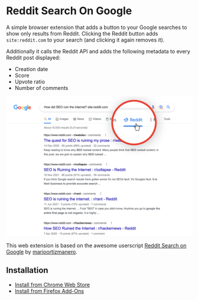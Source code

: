 # Reddit Search On Google
A simple browser extension that adds a button to your Google searches to show only results from Reddit.
Clicking the Reddit button adds `site:reddit.com` to your search (and clicking it again removes it).

Additionally it calls the Reddit API and adds the following metadata to every Reddit post displayed:
- Creation date
- Score
- Upvote ratio
- Number of comments

![Screenshot](screenshot.png)

This web extension is based on the awesome userscript [Reddit Search on Google](https://github.com/marioortizmanero/reddit-search-on-google) by [marioortizmanero](https://github.com/marioortizmanero).

## Installation

- [Install from Chrome Web Store](https://chrome.google.com/webstore/detail/reddit-search-on-google/dinfdkpilnidebademfldlbpbjkemkod)
- [Install from Firefox Add-Ons](https://addons.mozilla.org/en-US/firefox/addon/reddit-search-on-google/)
